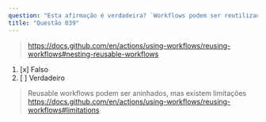 ```yaml
---
question: "Esta afirmação é verdadeira? `Workflows podem ser reutilizados, mas um reusable workflow não pode chamar outro reusable workflow.`"
title: "Questão 039"
---
```



> https://docs.github.com/en/actions/using-workflows/reusing-workflows#nesting-reusable-workflows
1. [x] Falso
1. [ ] Verdadeiro
> Reusable workflows podem ser aninhados, mas existem limitações https://docs.github.com/en/actions/using-workflows/reusing-workflows#limitations
